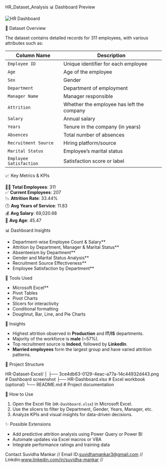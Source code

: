 HR_Dataset_Analysis
📊 Dashboard Preview

![HR Dashboard](./3ce4db63-0129-4eac-a77a-14c44932d443.png)

📁 Dataset Overview

The dataset contains detailed records for 311 employees, with various attributes such as:

| Column Name         | Description                                      |
|---------------------|--------------------------------------------------|
| `Employee ID`       | Unique identifier for each employee              |
| `Age`               | Age of the employee                              |
| `Sex`               | Gender                                           |
| `Department`        | Department of employment                         |
| `Manager Name`      | Manager responsible                              |
| `Attrition`         | Whether the employee has left the company        |
| `Salary`            | Annual salary                                    |
| `Years`             | Tenure in the company (in years)                 |
| `Absences`          | Total number of absences                         |
| `Recruitment Source`| Hiring platform/source                           |
| `Marital Status`    | Employee’s marital status                        |
| `Employee Satisfaction` | Satisfaction score or label                  |

📈 Key Metrics & KPIs

👨‍💼 **Total Employees**: 311  
✅ **Current Employees**: 207  
📉 **Attrition Rate**: 33.44%  
🕒 **Avg Years of Service**: 11.83  
💰 **Avg Salary**: 69,020.68  
🧓 **Avg Age**: 45.47  

📊 Dashboard Insights

- Department-wise Employee Count & Salary**
- Attrition by Department, Manager & Marital Status**
- Absenteeism by Department**
- Gender and Marital Status Analysis**
- Recruitment Source Effectiveness**
- Employee Satisfaction by Department**

📌 Tools Used

  - Microsoft Excel**
  - Pivot Tables
  - Pivot Charts
  - Slicers for interactivity
  - Conditional formatting
  - Doughnut, Bar, Line, and Pie Charts

🧠 Insights

- Highest attrition observed in **Production** and **IT/IS** departments.
- Majority of the workforce is **male** (~57%).
- Top recruitment source is **Indeed**, followed by **LinkedIn**.
- **Married employees** form the largest group and have varied attrition patterns.

📂 Project Structure

HR-Dataset-Excel/
│
├── 3ce4db63-0129-4eac-a77a-14c44932d443.png # Dashboard screenshot
├── HR-Dashboard.xlsx # Excel workbook (optional)
└── README.md # Project documentation


🚀 How to Use

1. Open the Excel file (`HR-Dashboard.xlsx`) in Microsoft Excel.
2. Use the slicers to filter by Department, Gender, Years, Manager, etc.
3. Analyze KPIs and visual insights for data-driven decisions.

✨ Possible Extensions

- Add predictive attrition analysis using Power Query or Power BI
- Automate updates via Excel macros or VBA
- Integrate performance ratings and training data



Contact
Suvidha Mankar //
Email ID:suvidhamankar3@gmail.com //
Linkdin:www.linkedin.com/in/suvidha-mankar //
